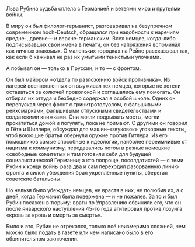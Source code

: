 Льва Рубина судьба сплела с Германией и ветвями мира и прутьями войны.

В миру он был филолог-германист, разговаривал на безупречном современном hoch-Deutsch, обращался при надобности к наречиям средне-, древне— и верхне-германским. Всех немцев, когда-либо подписывавших свои имена в печати, он без напряжения вспоминал как личных знакомых. О маленьких городках на Рейне рассказывал так, как если б хаживал не раз их умытыми тенистыми улочками.

А побывал он — только в Пруссии, и то — с фронтом.

Он был майором «отдела по разложению войск противника». Из лагерей военнопленных он выуживал тех немцев, которые не хотели оставаться за колючей проволокой и соглашались ему помогать. Он отбирал их оттуда и безбедно содержал в особой школе. Одних он перепускал через фронт с тринитротолуолом, с фальшивыми рейхсмарками, фальшивыми отпускными свидетельствами и солдатскими книжками. Они могли подрывать мосты, могли прокатиться домой и погулять, пока не поймают. С другими он говорил о Гёте и Шиллере, обсуждал для машин-«звуковок» уговорные тексты, чтоб воюющие братья обернули оружие против Гитлера. Из его помощников самые способные к идеологии, наиболее переимчивые от нацизма к коммунизму, передавались потом в разные немецкие «свободные комитеты» и там готовили себя для будущей социалистической Германии; а кто попроще, посолдатистей — с теми Рубин к концу войны раза два и сам переходил разорванную линию фронта и силой убеждения брал укреплённые пункты, сберегая советские батальоны.

Но нельзя было убеждать немцев, не врастя в них, не полюбив их, а с дней, когда Германия была повержена — и не пожалев. За то и был Рубин посажен в тюрьму: враги по Управлению обвинили его, что он после январского наступления 45-го года агитировал против лозунга «кровь за кровь и смерть за смерть».

Было и это, Рубин не отрекался, только всё неизмеримо сложней, чем можно было подать в газете или чем написано было в его обвинительном заключении.